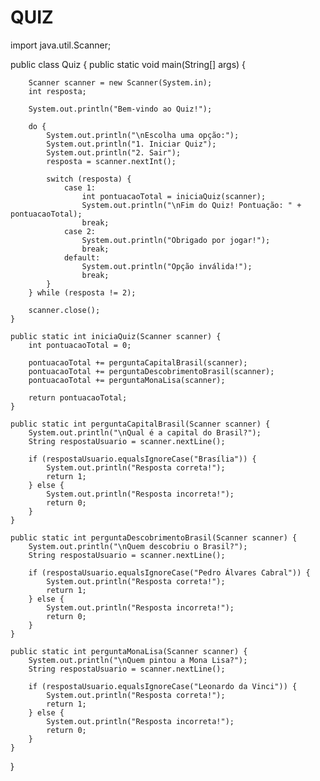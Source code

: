 # QUIZ


import java.util.Scanner;

public class Quiz {
    public static void main(String[] args) {
        
        Scanner scanner = new Scanner(System.in);
        int resposta;
        
        System.out.println("Bem-vindo ao Quiz!");
        
        do {
            System.out.println("\nEscolha uma opção:");
            System.out.println("1. Iniciar Quiz");
            System.out.println("2. Sair");
            resposta = scanner.nextInt();
            
            switch (resposta) {
                case 1:
                    int pontuacaoTotal = iniciaQuiz(scanner);
                    System.out.println("\nFim do Quiz! Pontuação: " + pontuacaoTotal);
                    break;
                case 2:
                    System.out.println("Obrigado por jogar!");
                    break;
                default:
                    System.out.println("Opção inválida!");
                    break;
            }
        } while (resposta != 2);
        
        scanner.close();
    }
    
    public static int iniciaQuiz(Scanner scanner) {
        int pontuacaoTotal = 0;
        
        pontuacaoTotal += perguntaCapitalBrasil(scanner);
        pontuacaoTotal += perguntaDescobrimentoBrasil(scanner);
        pontuacaoTotal += perguntaMonaLisa(scanner);
        
        return pontuacaoTotal;
    }
    
    public static int perguntaCapitalBrasil(Scanner scanner) {
        System.out.println("\nQual é a capital do Brasil?");
        String respostaUsuario = scanner.nextLine();
        
        if (respostaUsuario.equalsIgnoreCase("Brasília")) {
            System.out.println("Resposta correta!");
            return 1;
        } else {
            System.out.println("Resposta incorreta!");
            return 0;
        }
    }
    
    public static int perguntaDescobrimentoBrasil(Scanner scanner) {
        System.out.println("\nQuem descobriu o Brasil?");
        String respostaUsuario = scanner.nextLine();
        
        if (respostaUsuario.equalsIgnoreCase("Pedro Álvares Cabral")) {
            System.out.println("Resposta correta!");
            return 1;
        } else {
            System.out.println("Resposta incorreta!");
            return 0;
        }
    }
    
    public static int perguntaMonaLisa(Scanner scanner) {
        System.out.println("\nQuem pintou a Mona Lisa?");
        String respostaUsuario = scanner.nextLine();
        
        if (respostaUsuario.equalsIgnoreCase("Leonardo da Vinci")) {
            System.out.println("Resposta correta!");
            return 1;
        } else {
            System.out.println("Resposta incorreta!");
            return 0;
        }
    }
}
